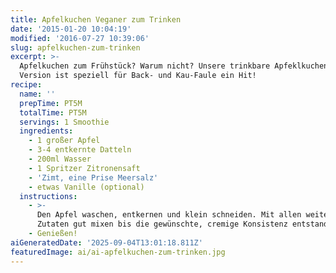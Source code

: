 ```yaml
---
title: Apfelkuchen Veganer zum Trinken
date: '2015-01-20 10:04:19'
modified: '2016-07-27 10:39:06'
slug: apfelkuchen-zum-trinken
excerpt: >-
  Apfelkuchen zum Frühstück? Warum nicht? Unsere trinkbare Apfeklkuchen-Smoothie
  Version ist speziell für Back- und Kau-Faule ein Hit! 
recipe:
  name: ''
  prepTime: PT5M
  totalTime: PT5M
  servings: 1 Smoothie
  ingredients:
    - 1 großer Apfel
    - 3-4 entkernte Datteln
    - 200ml Wasser
    - 1 Spritzer Zitronensaft
    - 'Zimt, eine Prise Meersalz'
    - etwas Vanille (optional)
  instructions:
    - >-
      Den Apfel waschen, entkernen und klein schneiden. Mit allen weiteren
      Zutaten gut mixen bis die gewünschte, cremige Konsistenz entstanden ist.
    - Genießen!
aiGeneratedDate: '2025-09-04T13:01:18.811Z'
featuredImage: ai/ai-apfelkuchen-zum-trinken.jpg
---
```


